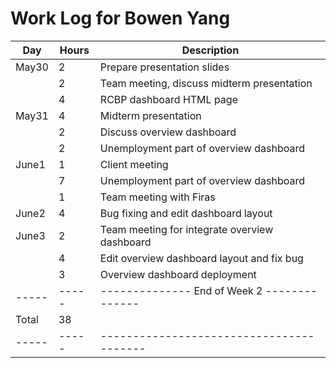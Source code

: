 # Work Log for Bowen Yang

| Day   | Hours | Description                              |
|-------|-------|------------------------------------------|
| May30 | 2     | Prepare presentation slides              |
|       | 2     | Team meeting, discuss midterm presentation  |
|       | 4     | RCBP dashboard HTML page  |
| May31 | 4     | Midterm presentation        |
|       | 2     | Discuss overview dashboard  |
|       | 2     | Unemployment part of overview dashboard  |
| June1 | 1     | Client meeting              |
|       | 7     | Unemployment part of overview dashboard |
|       | 1     | Team meeting with Firas |
| June2 | 4     | Bug fixing and edit dashboard layout |
| June3 | 2     | Team meeting for integrate overview dashboard |
|       | 4     | Edit overview dashboard layout and fix bug |
|       | 3     | Overview dashboard deployment |
| ----- | ----- | -------------- End of Week 2 -------------- |
| Total | 38    |                                          |
| ----- | ----- | ---------------------------------------- |

